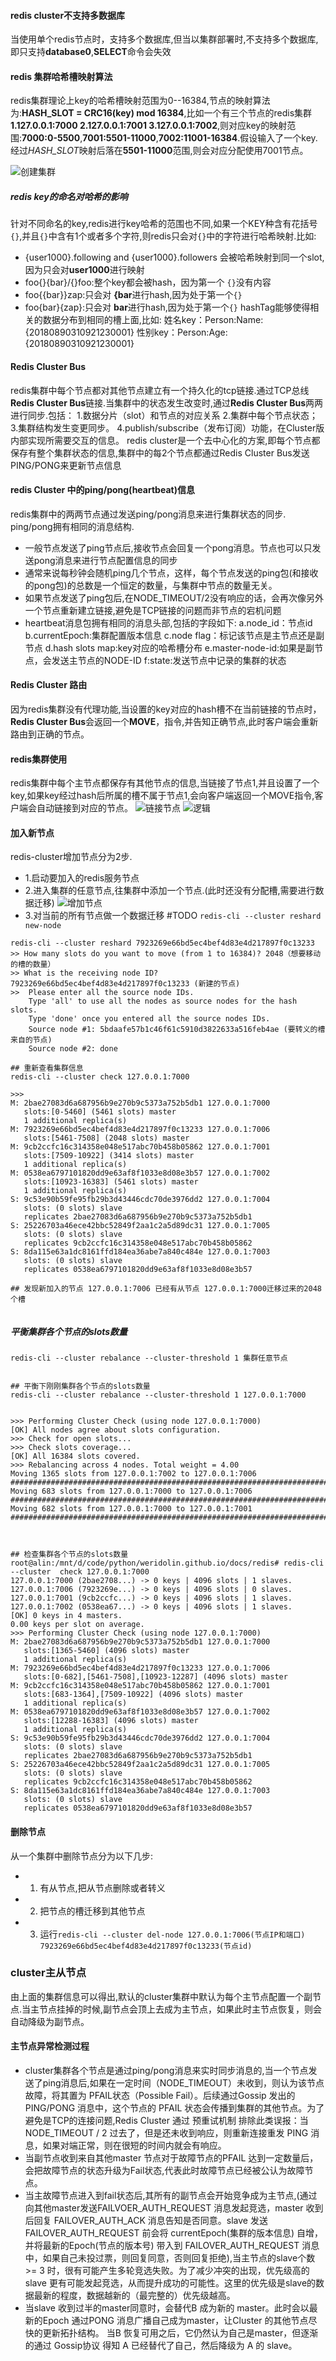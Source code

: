 #### redis cluster不支持多数据库
当使用单个redis节点时，支持多个数据库,但当以集群部署时,不支持多个数据库,即只支持**database0**,**SELECT**命令会失效


#### redis 集群哈希槽映射算法
redis集群理论上key的哈希槽映射范围为0--16384,节点的映射算法为:**HASH_SLOT = CRC16(key) mod 16384**,比如一个有三个节点的redis集群**1.127.0.0.1:7000 2.127.0.0.1:7001 3.127.0.0.1:7002**,则对应key的映射范围:**7000:0-5500**,**7001:5501-11000**,**7002:11001-16384**.假设输入了一个key.经过*HASH_SLOT*映射后落在**5501-11000**范围,则会对应分配使用7001节点。

![创建集群](createCluster.png)


##### redis key的命名对哈希的影响
针对不同命名的key,redis进行key哈希的范围也不同,如果一个KEY种含有花括号 ``{}``,并且``{}``中含有1个或者多个字符,则redis只会对``{}``中的字符进行哈希映射.比如:
-  {user1000}.following and {user1000}.followers 会被哈希映射到同一个slot,因为只会对**user1000**进行映射
- foo{}{bar}/{}foo:整个key都会被hash，因为第一个 ``{}``没有内容
- foo{{bar}}zap:只会对 **{bar**进行hash,因为处于第一个``{}``
- foo{bar}{zap}:只会对 **bar**进行hash,因为处于第一个``{}``
hashTag能够使得相关的数据分布到相同的槽上面,比如:
姓名key：Person:Name:{20180890310921230001}
性别key：Person:Age:{20180890310921230001}


#### Redis Cluster Bus
redis集群中每个节点都对其他节点建立有一个持久化的tcp链接.通过TCP总线**Redis Cluster Bus**链接.当集群中的状态发生改变时,通过**Redis Cluster Bus**两两进行同步.包括：
1.数据分片（slot）和节点的对应关系
2.集群中每个节点状态；
3.集群结构发生变更同步。
4.publish/subscribe（发布订阅）功能，在Cluster版内部实现所需要交互的信息。
redis cluster是一个去中心化的方案,即每个节点都保存有整个集群状态的信息,集群中的每2个节点都通过Redis Cluster Bus发送PING/PONG来更新节点信息

#### redis Cluster 中的ping/pong(heartbeat)信息
redis集群中的两两节点通过发送ping/pong消息来进行集群状态的同步. ping/pong拥有相同的消息结构.
- 一般节点发送了ping节点后,接收节点会回复一个pong消息。节点也可以只发送pong消息来进行节点配置信息的同步
- 通常来说每秒钟会随机ping几个节点，这样，每个节点发送的ping包(和接收的pong包)的总数是一个恒定的数量，与集群中节点的数量无关。
- 如果节点发送了ping包后,在NODE_TIMEOUT/2没有响应的话，会再次像另外一个节点重新建立链接,避免是TCP链接的问题而非节点的宕机问题
- heartbeat消息包拥有相同的消息头部,包括的字段如下:
a.node_id：节点id
b.currentEpoch:集群配置版本信息
c.node flag：标记该节点是主节点还是副节点
d.hash slots map:key对应的哈希槽分布
e.master-node-id:如果是副节点，会发送主节点的NODE-ID
f:state:发送节点中记录的集群的状态


#### Redis Cluster 路由
因为redis集群没有代理功能,当设置的key对应的hash槽不在当前链接的节点时，**Redis Cluster Bus**会返回一个**MOVE**，指令,并告知正确节点,此时客户端会重新路由到正确的节点。



#### redis集群使用
redis集群中每个主节点都保存有其他节点的信息,当链接了节点1,并且设置了一个key,如果key经过hash后所属的槽不属于节点1,会向客户端返回一个MOVE指令,客户端会自动链接到对应的节点。
![链接节点](clusterSetVar.png)
![逻辑](clusterMove.png)


#### 加入新节点
redis-cluster增加节点分为2步.
- 1.启动要加入的redis服务节点
- 2.进入集群的任意节点,往集群中添加一个节点.(此时还没有分配槽,需要进行数据迁移)
![增加节点](cluster-add-node.png)
- 3.对当前的所有节点做一个数据迁移 #TODO
`redis-cli --cluster reshard  new-node`
```
redis-cli --cluster reshard 7923269e66bd5ec4bef4d83e4d217897f0c13233 
>> How many slots do you want to move (from 1 to 16384)? 2048（想要移动的槽的数量）
>> What is the receiving node ID? 7923269e66bd5ec4bef4d83e4d217897f0c13233 (新建的节点)
>>  Please enter all the source node IDs.
    Type 'all' to use all the nodes as source nodes for the hash slots.
    Type 'done' once you entered all the source nodes IDs.
    Source node #1: 5bdaafe57b1c46f61c5910d3822633a516feb4ae (要转义的槽来自的节点)
    Source node #2: done

## 重新查看集群信息
redis-cli --cluster check 127.0.0.1:7000

>>> 
M: 2bae27083d6a687956b9e270b9c5373a752b5db1 127.0.0.1:7000
   slots:[0-5460] (5461 slots) master
   1 additional replica(s)
M: 7923269e66bd5ec4bef4d83e4d217897f0c13233 127.0.0.1:7006
   slots:[5461-7508] (2048 slots) master
M: 9cb2ccfc16c314358e048e517abc70b458b05862 127.0.0.1:7001
   slots:[7509-10922] (3414 slots) master
   1 additional replica(s)
M: 0538ea6797101820dd9e63af8f1033e8d08e3b57 127.0.0.1:7002
   slots:[10923-16383] (5461 slots) master
   1 additional replica(s)
S: 9c53e90b59fe95fb29b3d43446cdc70de3976dd2 127.0.0.1:7004
   slots: (0 slots) slave
   replicates 2bae27083d6a687956b9e270b9c5373a752b5db1
S: 25226703a46ece42bbc52849f2aa1c2a5d89dc31 127.0.0.1:7005
   slots: (0 slots) slave
   replicates 9cb2ccfc16c314358e048e517abc70b458b05862
S: 8da115e63a1dc8161ffd184ea36abe7a840c484e 127.0.0.1:7003
   slots: (0 slots) slave
   replicates 0538ea6797101820dd9e63af8f1033e8d08e3b57

## 发现新加入的节点 127.0.0.1:7006 已经有从节点 127.0.0.1:7000迁移过来的2048个槽


```

##### 平衡集群各个节点的slots数量
``redis-cli --cluster rebalance --cluster-threshold 1 集群任意节点``

```text

## 平衡下刚刚集群各个节点的slots数量
redis-cli --cluster rebalance --cluster-threshold 1 127.0.0.1:7000


>>> Performing Cluster Check (using node 127.0.0.1:7000)
[OK] All nodes agree about slots configuration.
>>> Check for open slots...
>>> Check slots coverage...
[OK] All 16384 slots covered.
>>> Rebalancing across 4 nodes. Total weight = 4.00
Moving 1365 slots from 127.0.0.1:7002 to 127.0.0.1:7006
#####################################################################################################################################################################################################################################################################################################################################################################################################################################################################################################################################################################################################################################################################################################################################################################################################################################################################################################################################################################################################################################################################################################################################################################################################################################################################################################################################################################################################################
Moving 683 slots from 127.0.0.1:7000 to 127.0.0.1:7006
###########################################################################################################################################################################################################################################################################################################################################################################################################################################################################################################################################################################################################################################################################################################
Moving 682 slots from 127.0.0.1:7000 to 127.0.0.1:7001
##########################################################################################################################################################################################################################################################################################################################################################################################################################################################################################################################################################################################################################################################################################################



## 检查集群各个节点的slots数量
root@alin:/mnt/d/code/python/weridolin.github.io/docs/redis# redis-cli --cluster  check 127.0.0.1:7000
127.0.0.1:7000 (2bae2708...) -> 0 keys | 4096 slots | 1 slaves.
127.0.0.1:7006 (7923269e...) -> 0 keys | 4096 slots | 0 slaves.
127.0.0.1:7001 (9cb2ccfc...) -> 0 keys | 4096 slots | 1 slaves.
127.0.0.1:7002 (0538ea67...) -> 0 keys | 4096 slots | 1 slaves.
[OK] 0 keys in 4 masters.
0.00 keys per slot on average.
>>> Performing Cluster Check (using node 127.0.0.1:7000)
M: 2bae27083d6a687956b9e270b9c5373a752b5db1 127.0.0.1:7000
   slots:[1365-5460] (4096 slots) master
   1 additional replica(s)
M: 7923269e66bd5ec4bef4d83e4d217897f0c13233 127.0.0.1:7006
   slots:[0-682],[5461-7508],[10923-12287] (4096 slots) master
M: 9cb2ccfc16c314358e048e517abc70b458b05862 127.0.0.1:7001
   slots:[683-1364],[7509-10922] (4096 slots) master
   1 additional replica(s)
M: 0538ea6797101820dd9e63af8f1033e8d08e3b57 127.0.0.1:7002
   slots:[12288-16383] (4096 slots) master
   1 additional replica(s)
S: 9c53e90b59fe95fb29b3d43446cdc70de3976dd2 127.0.0.1:7004
   slots: (0 slots) slave
   replicates 2bae27083d6a687956b9e270b9c5373a752b5db1
S: 25226703a46ece42bbc52849f2aa1c2a5d89dc31 127.0.0.1:7005
   slots: (0 slots) slave
   replicates 9cb2ccfc16c314358e048e517abc70b458b05862
S: 8da115e63a1dc8161ffd184ea36abe7a840c484e 127.0.0.1:7003
   slots: (0 slots) slave
   replicates 0538ea6797101820dd9e63af8f1033e8d08e3b57

```

#### 删除节点
从一个集群中删除节点分为以下几步:
- 1. 有从节点,把从节点删除或者转义
- 2. 把节点的槽迁移到其他节点
- 3. 运行``redis-cli --cluster del-node 127.0.0.1:7006(节点IP和端口) 7923269e66bd5ec4bef4d83e4d217897f0c13233(节点id)``


### cluster主从节点
由上面的集群信息可以得出,默认的cluster集群中默认为每个主节点配置一个副节点.当主节点挂掉的时候,副节点会顶上去成为主节点，如果此时主节点恢复，则会自动降级为副节点。

#### 主节点异常检测过程
- cluster集群各个节点是通过ping/pong消息来实时同步消息的,当一个节点发送了ping消息后,如果在一定时间（NODE_TIMEOUT）未收到，则认为该节点故障，将其置为 PFAIL状态（Possible Fail）。后续通过Gossip 发出的 PING/PONG 消息中，这个节点的 PFAIL 状态会传播到集群的其他节点。为了避免是TCP的连接问题,Redis Cluster 通过 预重试机制 排除此类误报：当 NODE_TIMEOUT / 2 过去了，但是还未收到响应，则重新连接重发 PING 消息，如果对端正常，则在很短的时间内就会有响应。
- 当副节点收到来自其他master 节点对于故障节点的PFAIL 达到一定数量后，会把故障节点的状态升级为Fail状态,代表此时故障节点已经被公认为故障节点。
- 当主故障节点进入到fail状态后,其所有的副节点会开始竞争成为主节点,(通过向其他master发送FAILVOER_AUTH_REQUEST 消息发起竞选，master 收到后回复 FAILOVER_AUTH_ACK 消息告知是否同意。slave 发送 FAILOVER_AUTH_REQUEST 前会将 currentEpoch(集群的版本信息) 自增，并将最新的Epoch(节点的版本号) 带入到 FAILOVER_AUTH_REQUEST 消息中，如果自己未投过票，则回复同意，否则回复拒绝),当主节点的slave个数 >= 3 时，很有可能产生多轮竞选失败。为了减少冲突的出现，优先级高的slave 更有可能发起竞选，从而提升成功的可能性。这里的优先级是slave的数据最新的程度，数据越新的（最完整的）优先级越高。
- 当slave 收到过半的master同意时，会替代B 成为新的 master。此时会以最新的Epoch 通过PONG 消息广播自己成为master，让Cluster 的其他节点尽快的更新拓扑结构。
当B 恢复可用之后，它仍然认为自己是master，但逐渐的通过 Gossip协议 得知 A 已经替代了自己，然后降级为 A 的 slave。


